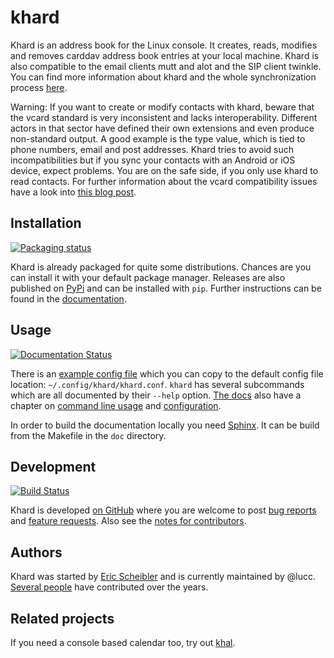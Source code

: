 khard
=====

Khard is an address book for the Linux console. It creates, reads, modifies and
removes carddav address book entries at your local machine. Khard is also
compatible to the email clients mutt and alot and the SIP client twinkle. You
can find more information about khard and the whole synchronization process
[here][blog].

Warning: If you want to create or modify contacts with khard, beware that the
vcard standard is very inconsistent and lacks interoperability. Different
actors in that sector have defined their own extensions and even produce
non-standard output. A good example is the type value, which is tied to phone
numbers, email and post addresses. Khard tries to avoid such incompatibilities
but if you sync your contacts with an Android or iOS device, expect problems.
You are on the safe side, if you only use khard to read contacts. For further
information about the vcard compatibility issues have a look into [this blog
post][sad].

Installation
------------

[![Packaging status][repos-badge]][repos]

Khard is already packaged for quite some distributions.  Chances are you can
install it with your default package manager.  Releases are also published on
[PyPi](https://pypi.org/project/khard/) and can be installed with `pip`.
Further instructions can be found in the
[documentation](https://khard.readthedocs.io/en/latest/#installation).

Usage
-----

[![Documentation Status][docs-badge]][docs]

There is an [example config file](doc/source/examples/khard.conf.example) which
you can copy to the default config file location: `~/.config/khard/khard.conf`.
`khard` has several subcommands which are all documented by their `--help`
option. [The docs][docs] also have a chapter on [command line
usage](https://khard.readthedocs.io/en/latest/commandline.html) and
[configuration](https://khard.readthedocs.io/en/latest/#configuration).

In order to build the documentation locally you need
[Sphinx](https://www.sphinx-doc.org/).  It can be build from the Makefile in
the `doc` directory.

Development
-----------

[![Build Status][travis-badge]][travis]

Khard is developed [on GitHub](https://github.com/scheibler/khard) where you
are welcome to post [bug reports](https://github.com/scheibler/khard/issues)
and [feature requests](https://github.com/scheibler/khard/pulls).  Also see the
[notes for contributors](CONTRIBUTING.rst).

Authors
-------

Khard was started by [Eric Scheibler](http://eric-scheibler.de) and is
currently maintained by @lucc.  [Several
people](https://github.com/scheibler/khard/graphs/contributors) have
contributed over the years.

Related projects
----------------

If you need a console based calendar too, try out
[khal](https://github.com/geier/khal).

  [blog]: http://eric-scheibler.de/en/blog/2014/10/Sync-calendars-and-address-books-between-Linux-and-Android/
  [sad]: http://alessandrorossini.org/2012/11/15/the-sad-story-of-the-vcard-format-and-its-lack-of-interoperability/
  [repos]: https://repology.org/project/khard/versions
  [repos-badge]: https://repology.org/badge/tiny-repos/khard.svg
  [docs]: https://khard.readthedocs.io/en/latest/
  [docs-badge]: https://readthedocs.org/projects/khard/badge/?version=latest
  [travis]: https://travis-ci.org/scheibler/khard
  [travis-badge]: https://travis-ci.org/scheibler/khard.svg?branch=develop
